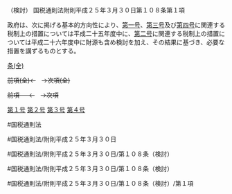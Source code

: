 （検討）
国税通則法附則平成２５年３月３０日第１０８条第１項

政府は、次に掲げる基本的方向性により、[第一号](国税通則法＿＿＿＿附則平成２５年３月３０日第１０８条第１項第１号)、[第三号](国税通則法＿＿＿＿附則平成２５年３月３０日第１０８条第１項第３号)及び[第四号](国税通則法＿＿＿＿附則平成２５年３月３０日第１０８条第１項第４号)に関連する税制上の措置については平成二十五年度中に、[第二号](国税通則法＿＿＿＿附則平成２５年３月３０日第１０８条第１項第２号)に関連する税制上の措置については平成二十六年度中に財源も含め検討を加え、その結果に基づき、必要な措置を講ずるものとする。

[条(全)](国税通則法＿＿＿＿附則平成２５年３月３０日第１０８条_.md)

~~前項(全)←~~　~~→次項(全)~~

~~前項 　 ←~~　~~→次項~~

[第１号](国税通則法＿＿＿＿附則平成２５年３月３０日第１０８条第１項第１号.md)  [第２号](国税通則法＿＿＿＿附則平成２５年３月３０日第１０８条第１項第２号.md)  [第３号](国税通則法＿＿＿＿附則平成２５年３月３０日第１０８条第１項第３号.md)  [第４号](国税通則法＿＿＿＿附則平成２５年３月３０日第１０８条第１項第４号.md)  

#国税通則法

#国税通則法/附則平成２５年３月３０日

#国税通則法/附則平成２５年３月３０日/第１０８条（検討）

#国税通則法/附則平成２５年３月３０日/第１０８条（検討）

#国税通則法/附則平成２５年３月３０日/第１０８条（検討）/第１項

